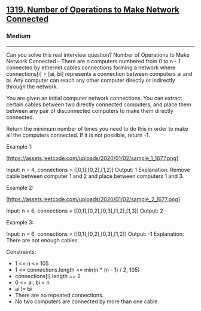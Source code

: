 <h2><a href="https://leetcode.com/problems/number-of-operations-to-make-network-connected/">1319. Number of Operations to Make Network Connected</a></h2><h3>Medium</h3><hr>Can you solve this real interview question? Number of Operations to Make Network Connected - There are n computers numbered from 0 to n - 1 connected by ethernet cables connections forming a network where connections[i] = [ai, bi] represents a connection between computers ai and bi. Any computer can reach any other computer directly or indirectly through the network.

You are given an initial computer network connections. You can extract certain cables between two directly connected computers, and place them between any pair of disconnected computers to make them directly connected.

Return the minimum number of times you need to do this in order to make all the computers connected. If it is not possible, return -1.

Example 1:

[https://assets.leetcode.com/uploads/2020/01/02/sample_1_1677.png]

Input: n = 4, connections = [[0,1],[0,2],[1,2]]
Output: 1
Explanation: Remove cable between computer 1 and 2 and place between computers 1 and 3.

Example 2:

[https://assets.leetcode.com/uploads/2020/01/02/sample_2_1677.png]

Input: n = 6, connections = [[0,1],[0,2],[0,3],[1,2],[1,3]]
Output: 2

Example 3:

Input: n = 6, connections = [[0,1],[0,2],[0,3],[1,2]]
Output: -1
Explanation: There are not enough cables.

Constraints:

- 1 <= n <= 105
- 1 <= connections.length <= min(n \* (n - 1) / 2, 105)
- connections[i].length == 2
- 0 <= ai, bi < n
- ai != bi
- There are no repeated connections.
- No two computers are connected by more than one cable.
